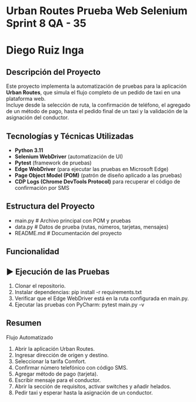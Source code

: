 # Urban Routes Prueba Web Selenium Sprint 8 QA - 35
# Diego Ruiz Inga

## Descripción del Proyecto
Este proyecto implementa la automatización de pruebas para la aplicación **Urban Routes**, que simula el flujo completo de un pedido de taxi en una plataforma web.  
Incluye desde la selección de ruta, la confirmación de teléfono, el agregado de un método de pago, hasta el pedido final de un taxi y la validación de la asignación del conductor.

## Tecnologías y Técnicas Utilizadas
- **Python 3.11**
- **Selenium WebDriver** (automatización de UI)
- **Pytest** (framework de pruebas)
- **Edge WebDriver** (para ejecutar las pruebas en Microsoft Edge)
- **Page Object Model (POM)** (patrón de diseño aplicado a las pruebas)
- **CDP Logs (Chrome DevTools Protocol)** para recuperar el código de confirmación por SMS

## Estructura del Proyecto
- main.py # Archivo principal con POM y pruebas
- data.py # Datos de prueba (rutas, números, tarjetas, mensajes)
- README.md # Documentación del proyecto

## Funcionalidad
## ▶️ Ejecución de las Pruebas
1. Clonar el repositorio.
2. Instalar dependencias:
   pip install -r requirements.txt
3. Verificar que el Edge WebDriver está en la ruta configurada en main.py. 
4. Ejecutar las pruebas con PyCharm:
    pytest main.py -v

## Resumen
Flujo Automatizado
1. Abrir la aplicación Urban Routes. 
2. Ingresar dirección de origen y destino. 
3. Seleccionar la tarifa Comfort. 
4. Confirmar número telefónico con código SMS. 
5. Agregar método de pago (tarjeta). 
6. Escribir mensaje para el conductor. 
7. Abrir la sección de requisitos, activar switches y añadir helados. 
8. Pedir taxi y esperar hasta la asignación de un conductor.